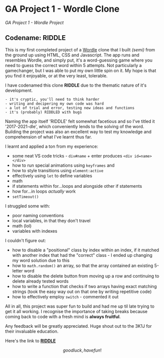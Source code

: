 # GA Project 1 - Wordle Clone
*GA Project 1 - Wordle Project*

## Codename: **RIDDLE**
This is my first completed project of a [Wordle](https://www.nytimes.com/games/wordle/index.html) clone that I built *(semi)* from the ground up using HTML, CSS and Javascript. The app runs and resembles Wordle, and simply put, it's a word-guessing game where you need to guess the correct word within 5 attempts. Not particularly a gamechanger, but I was able to put my own little spin on it. My hope is that you find it enjoyable, or at the very least, tolerable.

I have codenamed this clone **RIDDLE** due to the thematic nature of it's development.

    - it's cryptic, you'll need to think harder
    - writing and decipering my own code was hard
    - a lot of trial and error, testing new ideas and functions
    - it's (probably) RIDDLED with bugs

Naming the app itself 'RIDDLE' felt somewhat facetious and so I've titled it '2017-2021-dle', which conveniently lends to the solving of the word. Building the project was also an excellent way to test my knowledge and comprehension of what I've learnt thus far.

I learnt and applied a ton from my experience:
- some neat VS code tricks - `div#name` + enter produces `<div id=name></div>`
- how to run special animations using `keyframes` and 
- how to style transitions using `element:active`
- effectively using `let` to define variables
- math
- if statements within for...loops and alongside other if statements
- how for...in loops *actually* work
- `setTimeout()`

I struggled some with:
- poor naming conventions
- local variables, in that they don't travel 
- math (lol)
- variables with indexes

I couldn't figure out:
- how to disable a "positional" class by index within an index, if it matched with another index that had the "correct" class - I ended up changing my word solution due to this
- how to `math.random()` an array, so that the array contained an existing 5-letter word
- how to disable the delete button from moving up a row and continuing to delete already tested words
- how to write a function that checks if two arrays having exact matching strings (took the easy way out on that one by writing repetitive code)
- how to effectively employ `switch` - commented it out 

All in all, this project was super fun to build and had me up til late trying to get it all working. I recognise the importance of taking breaks because coming back to code with a fresh mind is **always fruitful**.

Any feedback will be greatly appreciated. Huge shout out to the 3K1J for their invaluable education.

Here's the link to [**RIDDLE**](https://misakigrim.github.io/ga-p1-wordle/)

$$good luck, have fun!$$